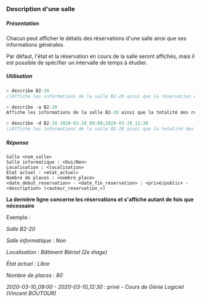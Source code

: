### Description d'une salle

##### Présentation

Chacun peut afficher le détails des réservations d'une salle ainsi que ses informations générales.

Par défaut, l'état et la réservation en cours de la salle seront affichés, mais il est possible de spécifier un intervalle de temps à étudier.

##### Utilisation

```JAVA
> describe B2-20
//Affiche les informations de la salle B2-20 ainsi que la réservation en cours si elle existe

> describe -a B2-20
Affiche les informations de la salle B2-20 ainsi que la totalité des réservations passées ou futures de cette salle

> describe -d B2-20 2020-03-10_09:00;2020-03-10_12:30
//Affiche les informations de la salle B2-20 ainsi que la totalité des réservations de cette salle entre 9h et 12h30 le 10 Mars 2020 (d pour date)
```

##### Réponse

```
Salle <nom_salle>
Salle informatique : <Oui/Non>
Localisation : <localisation> 
État actuel : <etat_actuel>
Nombre de places : <nombre_place>
<date_debut_reservation> - <date_fin_reservation> : <privé/public> - <description> (<auteur_reservation_>)
```
**La dernière ligne concerne les réservations et s'affiche autant de fois que nécessaire**

Exemple :

*Salle B2-20*

*Salle informatique : Non*

*Localisation : Bâtiment Blériot (2e étage)*

*État actuel : Libre*

*Nombre de places : 80*

*2020-03-10_09:00 - 2020-03-10_12:30 : privé - Cours de Génie Logiciel (Vincent BOUTOUR)*
